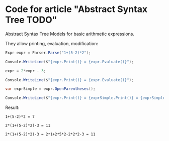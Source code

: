 # Code for article "Abstract Syntax Tree TODO"

Abstract Syntax Tree Models for basic arithmetic expressions. 

They allow printing, evaluation, modification:

```cs
Expr expr = Parser.Parse("1+(5-2)*2");

Console.WriteLine($"{expr.Print()} = {expr.Evaluate()}");

expr = 2*expr - 3;

Console.WriteLine($"{expr.Print()} = {expr.Evaluate()}");

var exprSimple = expr.OpenParentheses();

Console.WriteLine($"{expr.Print()} = {exprSimple.Print()} = {exprSimple.Evaluate()}");

```

Result:
```
1+(5-2)*2 = 7

2*(1+(5-2)*2)-3 = 11

2*(1+(5-2)*2)-3 = 2*1+2*5*2-2*2*2-3 = 11
```
